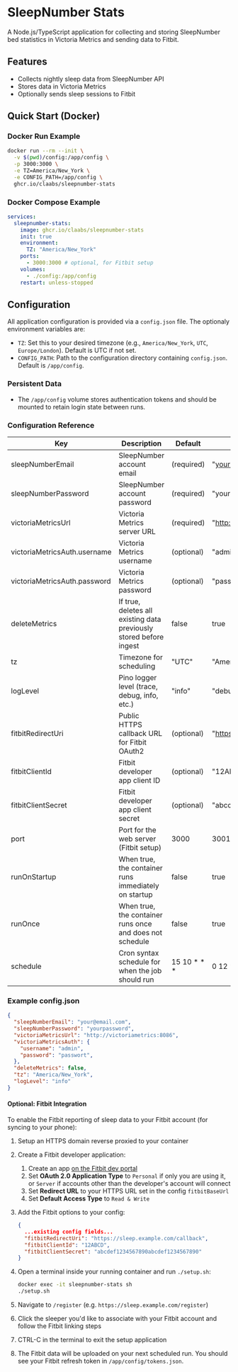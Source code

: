 # SleepNumber Stats

A Node.js/TypeScript application for collecting and storing SleepNumber bed statistics in Victoria Metrics and sending data to Fitbit.

## Features

- Collects nightly sleep data from SleepNumber API
- Stores data in Victoria Metrics
- Optionally sends sleep sessions to Fitbit

## Quick Start (Docker)

### Docker Run Example

```sh
docker run --rm --init \
  -v $(pwd)/config:/app/config \
  -p 3000:3000 \
  -e TZ=America/New_York \
  -e CONFIG_PATH=/app/config \
  ghcr.io/claabs/sleepnumber-stats
```

### Docker Compose Example

```yaml
services:
  sleepnumber-stats:
    image: ghcr.io/claabs/sleepnumber-stats
    init: true
    environment:
      TZ: "America/New_York"
    ports:
      - 3000:3000 # optional, for Fitbit setup
    volumes:
      - ./config:/app/config
    restart: unless-stopped
```

## Configuration

All application configuration is provided via a `config.json` file. The optionaly environment variables are:

- `TZ`: Set this to your desired timezone (e.g., `America/New_York`, `UTC`, `Europe/London`). Default is UTC if not set.
- `CONFIG_PATH`: Path to the configuration directory containing `config.json`. Default is `/app/config`.

### Persistent Data

- The `/app/config` volume stores authentication tokens and should be mounted to retain login state between runs.

### Configuration Reference

| Key                          | Description                                                        | Default     | Example                              |
|------------------------------|--------------------------------------------------------------------|-------------|--------------------------------------|
| sleepNumberEmail             | SleepNumber account email                                          | (required)  | "your@email.com"                     |
| sleepNumberPassword          | SleepNumber account password                                       | (required)  | "yourpassword"                       |
| victoriaMetricsUrl           | Victoria Metrics server URL                                        | (required)  | "http://172.17.0.1:8428"             |
| victoriaMetricsAuth.username | Victoria Metrics username                                          | (optional)  | "admin"                              |
| victoriaMetricsAuth.password | Victoria Metrics password                                          | (optional)  | "passwort"                           |
| deleteMetrics                | If true, deletes all existing data previously stored before ingest | false       | true                                 |
| tz                           | Timezone for scheduling                                            | "UTC"       | "America/New_York"                   |
| logLevel                     | Pino logger level (trace, debug, info, etc.)                       | "info"      | "debug"                              |
| fitbitRedirectUri            | Public HTTPS callback URL for Fitbit OAuth2                        | (optional)  | "https://sleep.example.com/callback" |
| fitbitClientId               | Fitbit developer app client ID                                     | (optional)  | "12ABCD"                             |
| fitbitClientSecret           | Fitbit developer app client secret                                 | (optional)  | "abcdef1234567890abcdef1234567890"   |
| port                         | Port for the web server (Fitbit setup)                             | 3000        | 3001                                 |
| runOnStartup                 | When true, the container runs immediately on startup               | false       | true                                 |
| runOnce                      | When true, the container runs once and does not schedule           | false       | true                                 |
| schedule                     | Cron syntax schedule for when the job should run                   | 15 10 * * * | 0 12 * * *                           |

### Example config.json

```json
{
  "sleepNumberEmail": "your@email.com",
  "sleepNumberPassword": "yourpassword",
  "victoriaMetricsUrl": "http://victoriametrics:8086",
  "victoriaMetricsAuth": {
    "username": "admin",
    "password": "passwort",
  },
  "deleteMetrics": false,
  "tz": "America/New_York",
  "logLevel": "info"
}
```

#### Optional: Fitbit Integration

To enable the Fitbit reporting of sleep data to your Fitbit account (for syncing to your phone):

1. Setup an HTTPS domain reverse proxied to your container
1. Create a Fitbit developer application:
    1. Create an app [on the Fitbit dev portal](https://dev.fitbit.com/apps/new)
    1. Set **OAuth 2.0 Application Type** to `Personal` if only you are using it, or `Server` if accounts other than the developer's account will connect
    1. Set **Redirect URL** to your HTTPS URL set in the config `fitbitBaseUrl`
    1. Set **Default Access Type** to `Read & Write`
1. Add the Fitbit options to your config:

    ```json
    {
      ...existing config fields...
      "fitbitRedirectUri": "https://sleep.example.com/callback",
      "fitbitClientId": "12ABCD",
      "fitbitClientSecret": "abcdef1234567890abcdef1234567890"
    }
    ```

1. Open a terminal inside your running container and run `./setup.sh`:

    ```sh
    docker exec -it sleepnumber-stats sh
    ./setup.sh
    ```

1. Navigate to `/register` (e.g. `https://sleep.example.com/register`)
1. Click the sleeper you'd like to associate with your Fitbit account and follow the Fitbit linking steps
1. CTRL-C in the terminal to exit the setup application
1. The Fitbit data will be uploaded on your next scheduled run. You should see your Fitbit refresh token in `/app/config/tokens.json`.
